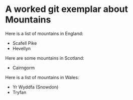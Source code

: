 
A worked git exemplar about Mountains
================================

Here is a list of mountains in England:

* Scafell Pike
* Hevellyn

Here are some mountains in Scotland:

* Cairngorm

Here is a list of mountains in Wales:

* Yr Wyddfa (Snowdon)
* Tryfan
